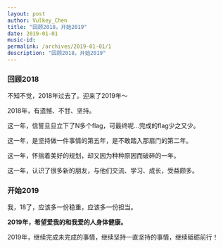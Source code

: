 ```yaml
---
layout: post
author: Vulkey_Chen
title: "回顾2018，开始2019"
date: 2019-01-01
music-id: 
permalink: /archives/2019-01-01/1
description: "回顾2018，开始2019"
---
```


### 回顾2018

不知不觉，2018年过去了。迎来了2019年～

2018年，有遗憾、不甘、坚持。

这一年，信誓旦旦立下了N多个flag，可最终呢...完成的flag少之又少。

这一年，是坚持做一件事情的第五年，是不敢踏入那扇门的第二年。

这一年，怀揣着美好的规划，却又因为种种原因而破碎的一年。

这一年，认识了很多新的朋友，与他们交流、学习、成长，受益颇多。

### 开始2019

我，18了，应该多一份稳重，应该多一份担当。

**2019年，希望爱我的和我爱的人身体健康。**

2019年，继续完成未完成的事情，继续坚持一直坚持的事情，继续砥砺前行！